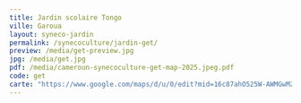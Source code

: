 ```yaml
---
title: Jardin scolaire Tongo
ville: Garoua
layout: syneco-jardin
permalink: /synecoculture/jardin-get/
preview: /media/get-preview.jpg
jpg: /media/get.jpg
pdf: /media/cameroun-synecoculture-get-map-2025.jpeg.pdf
code: get
carte: "https://www.google.com/maps/d/u/0/edit?mid=16c87ahO525W-AWMGwMZOaQWxiwq29MA&ll=9.351995305924042%2C13.44333978140627&z=21"
---
```

